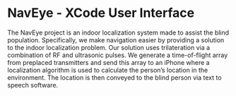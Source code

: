 NavEye - XCode User Interface 
======

The NavEye project is an indoor localization system made to assist the blind population. Specifically, we make navigation easier by providing a solution to the indoor localization problem.  Our solution uses trilateration via a combination of RF and ultrasonic pulses. We generate a time-of-flight array from preplaced transmitters and send this array to an iPhone where a localization algorithm is used to calculate the person’s location in the environment. The location is then conveyed to the blind person via text to speech software.
